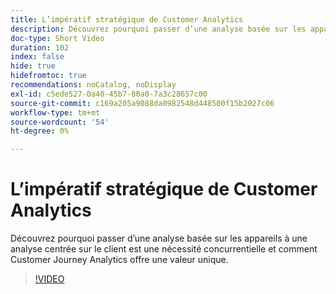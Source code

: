 ```yaml
---
title: L’impératif stratégique de Customer Analytics
description: Découvrez pourquoi passer d’une analyse basée sur les appareils à une analyse centrée sur le client est une nécessité concurrentielle et comment Customer Journey Analytics offre une valeur unique.
doc-type: Short Video
duration: 102
index: false
hide: true
hidefromtoc: true
recommendations: noCatalog, noDisplay
exl-id: c5ede527-0a40-45b7-80a0-7a3c28657c00
source-git-commit: c169a205a9088da0982548d448500f15b2027c06
workflow-type: tm+mt
source-wordcount: '54'
ht-degree: 0%

---
```


# L’impératif stratégique de Customer Analytics

Découvrez pourquoi passer d’une analyse basée sur les appareils à une analyse centrée sur le client est une nécessité concurrentielle et comment Customer Journey Analytics offre une valeur unique.

<!-- 62_S112_3442459_101_the-strategic-imperative-of-customer-analytics -->
>[!VIDEO](https://video.tv.adobe.com/v/3463003/?learn=on&enablevpops=true&captions=fre_fr)
